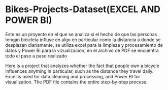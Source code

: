 # Bikes-Projects-Dataset(EXCEL AND POWER BI)

Este es un proyecto en el que se analiza si el hecho de que las personas tengan bicicleta influye en algo en particular como la distancia a donde se desplazan diariamente, se utiliza excel para la limpieza y procesamiento de datos y Power Bi para la vizualizacion, en el archivo de PDF se encuentra todo el paso a paso realizado

Here is a project that analyzes whether the fact that people own a bicycle influences anything in particular, such as the distance they travel daily. Excel is used for data cleaning and processing, and Power BI for visualization. The PDF file contains the entire step-by-step process.

